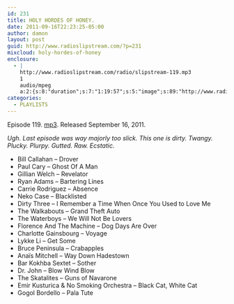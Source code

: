 ```yaml
---
id: 231
title: HOLY HORDES OF HONEY.
date: 2011-09-16T22:23:25-05:00
author: damon
layout: post
guid: http://www.radioslipstream.com/?p=231
mixcloud: holy-hordes-of-honey
enclosure:
  - |
    http://www.radioslipstream.com/radio/slipstream-119.mp3
    1
    audio/mpeg
    a:2:{s:8:"duration";s:7:"1:19:57";s:5:"image";s:89:"http://www.radioslipstream.com/wp/wp-content/plugins/podpress//images/vpreview_center.png";}
categories:
  - PLAYLISTS
---
```

Episode 119. [mp3](/radio/slipstream-119.mp3). Released September 16, 2011.

_Ugh. Last episode was way majorly too slick. This one is dirty. Twangy. Plucky. Plurpy. Gutted. Raw. Ecstatic._

  * Bill Callahan – Drover
  * Paul Cary – Ghost Of A Man
  * Gillian Welch – Revelator
  * Ryan Adams – Bartering Lines
  * Carrie Rodriguez – Absence
  * Neko Case – Blacklisted
  * Dirty Three – I Remember a Time When Once You Used to Love Me
  * The Walkabouts – Grand Theft Auto
  * The Waterboys – We Will Not Be Lovers
  * Florence And The Machine – Dog Days Are Over
  * Charlotte Gainsbourg – Voyage
  * Lykke Li – Get Some
  * Bruce Peninsula – Crabapples
  * Anaïs Mitchell – Way Down Hadestown
  * Bar Kokhba Sextet – Sother
  * Dr. John – Blow Wind Blow
  * The Skatalites – Guns of Navarone
  * Emir Kusturica & No Smoking Orchestra – Black Cat, White Cat
  * Gogol Bordello – Pala Tute
